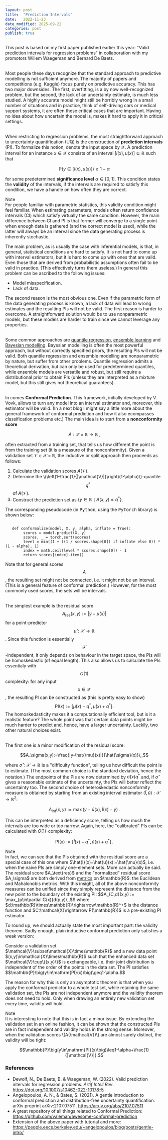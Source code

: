 ```yaml
---
layout: post
title:  "Prediction Intervals"
date:   2022-11-23
date_modified: 2025-09-22
categories: post
publish: true
---
```


This post is based on my first paper published earlier this year: "Valid prediction intervals for regression problems" in collaboration
with my promotors Willem Waegeman and Bernard De Baets.<br><br>

Most people these days recognize that the standard approach to predictive modelling is not sufficient anymore.
The majority of papers and competitions (e.g. Kaggle) focus purely on predictive accuracy. This has two major downsides.
The first, overfitting, is a by now well-recognized problem, but the second, the lack of an uncertainty estimate, is much less studied.
A highly accurate model might still be horribly wrong in a small number of situations and in practice, think of self-driving cars or medical support systems, it are often these critical cases that are important. Having no idea about how uncertain the model is, makes it hard to apply it in critical settings.<br><br>

When restricting to regression problems, the most straightforward approach to uncertainty quantification (UQ) is the construction of <b>prediction intervals</b> (PI). To formalize this notion, denote the input space by $\mathcal{X}$. A prediction interval for an instance $x\in\mathcal{X}$ consists of an interval $[l(x),u(x)]\subseteq\mathbb{R}$ such that

$$\mathbb{P}\big(y\in[l(x),u(x)]\big)\geq1-\alpha$$

for some predetermined <b>significance level</b> $\alpha\in[0,1]$. This condition states the <b>validity</b> of the intervals, if the intervals are required to satisfy this condition, we have a handle on how often they are correct.

<div class="note">
  <div class = "side">Note</div>
  For people familiar with parametric statistics, this validity condition might feel familiar.
  When estimating parameters, models often return confidence intervals (CI) which satisfy virtually the same condition.
  However, the main difference between CI and PI is that former will converge to a single point when enough data is gathered (and the correct model is used), while the latter will always be an interval since the data generating process is inherently stochastic.
</div>

The main problem, as is usually the case with inferential models, is that, in general, statistical conditions are hard to satisfy.
It is not hard to come up with interval estimators, but it is hard to come up with ones that are valid. Even those that are derived from
probabilistic assumptions often fail to be valid in practice. (This effectively turns them useless.) In general this problem can be ascribed to the following issues:
* Model misspecification.
* Lack of data.

The second reason is the most obvious one. Even if the parametric form of the data generating process is known, a lack of data will lead to wrong estimates and the resulting PIs will not be valid. The first reason is harder to overcome. A straightforward solution would be to use nonparametric models, but these models are harder to train since we cannot leverage any properties.<br><br>

Some common approaches are <a href="https://en.wikipedia.org/wiki/Quantile_regression" target="_blank" rel = "noopener nofollow">quantile regression</a>,
<a href="https://en.wikipedia.org/wiki/Ensemble_learning" target="_blank" rel = "noopener nofollow">ensemble learning</a> and <a href="https://en.wikipedia.org/wiki/Bayesian_inference" target="_blank" rel = "noopener nofollow">Bayesian modelling</a>.
Bayesian modelling is often the most powerful approach, but without correctly specified priors, the resulting PIs will not be valid. Both quantile regression and ensemble modelling are nonparametric by nature, but suffer from other problems.
Quantile regression admits a theoretical derivation, but can only be used for predetermined quantiles, while ensemble models are versatile and robust, but still require a distributional prior to obtain PIs (unless they are interpreted as a mixture model, but this still gives not theoretical guarantees).<br><br>

In comes <b>Conformal Prediction</b>. This framework, initially developed by V. Vovk, allows to turn any model into an interval estimator and, moreover, this estimator will be valid. (In a next blog I might say a little more about the general framework of conformal prediction and how it also ecompasses classification problems etc.) The main idea is to start from a <b>nonconformity score</b>

$$A:\mathcal{X}\times\mathbb{R}\rightarrow\mathbb{R}\,,$$

often extracted from a training set, that tells us how different the point is from the training set (it is a measure of the nonconformity). Given a validation set $\mathcal{V}\subset\mathcal{X}\times\mathbb{R}$, the inductive or split approach then proceeds as follows:
1. Calculate the validation scores $A(\mathcal{V})$.
2. Determine the \\(\left(1-\frac{1}{\|\mathcal{V}\|}\right)(1-\alpha)\\)-quantile $$q^*$$ of $A(\mathcal{V})$.
3. Construct the prediction set as $\{y\in\mathbb{R}\mid A(x,y)\leq q^*\}$.

The corresponding pseudocode (in <tt>Python</tt>, using the <tt>PyTorch</tt> library) is shown below:
<pre><code class = "language-python match-braces">
   def conformalize(model, X, y, alpha, inflate = True):
        scores = model.predict(X, y)
        scores, _ = torch.sort(scores)
        level = min((1 + ((1 / scores.shape[0]) if inflate else 0)) * (1 - alpha), 1)
        index = math.ceil(level * scores.shape[0]) - 1
        return scores[index].item()
</code></pre>

Note that for general scores $$A$$, the resulting set might not be connected, i.e. it might not be an interval. (This is a general feature of conformal prediction.) However, for the most commonly used scores, the sets will be intervals.<br><br>

The simplest example is the residual score $$A_\text{res}(x,y) := |y-\hat{\mu}(x)|$$ for a point-predictor $$\hat{\mu}:\mathcal{X}\rightarrow\mathbb{R}$$. Since this function is essentially $$\mathcal{X}$$-independent,
it only depends on behaviour in the target space, the PIs will be homoskedastic (of equal length). This also allows us to calculate the PIs essentialy with $$O(1)$$ complexity: for any input $$x\in\mathcal{X}$$, the resulting PI can be constructed as (this is pretty easy to show) $$\mathrm{PI}(x) := \left[\hat{\mu}(x)-q^*,\hat{\mu}(x)+q^*\right].$$
The homoskedasticity makes it a computationally efficient tool, but is it a realistic feature? The whole point was that certain data points
might be much harder to predict and, hence, have a larger uncertainty. Luckily, two other natural choices exist.<br><br>

The first one is a minor modification of the residual score:

$$A_\sigma(x,y):=\frac{|y-\hat{\mu}(x)|}{\hat{\sigma}(x)}\,,$$

where $\hat{\sigma}:\mathcal{X}\rightarrow\mathbb{R}$ is a "difficulty function", telling us how difficult the point is to estimate.
(The most common choice is the standard deviation, hence the notation.) The endpoints of the PIs are now determined by
$\hat{\sigma}(x)q^*$ and, if $\hat{\sigma}$ gives a reasonable estimate of the uncertainty, the PIs will better reflect the uncertainty too. The second choice of heteroskedastic nonconformity measure is obtained by starting from an existing interval estimator $(\hat{l},\hat{u}):\mathcal{X}\rightarrow\mathbb{R}^2$:

$$A_{\text{int}}(x,y):=\max\left(y-\hat{u}(x),\hat{l}(x)-y\right)\,.$$

This can be interpreted as a deficiency score, telling us how much the intervals are too wide or too narrow. Again, here, the "calibrated" PIs can be calculated with $O(1)$-complexity:

$$\mathrm{PI}(x) := \left[\hat{l}(x)-q^* ,\hat{u}(x)+q^*\right]\,.$$

<div class="note">
  <div class = "side">Note</div>
  In fact, we can see that the PIs obtained with the residual score are a special case of this one where $\hat{l}(x)=\hat{u}(x):=\hat{\mu}(x)$, i.e. when the naive PIs are simply one-element sets.  More can actually be said. The residual score $A_\text{res}$ and the "normalized" residual score $A_\sigma$ are both derived from <a href="https://en.wikipedia.org/wiki/Metric_space">metrics</a> on $\mathbb{R}$: the Euclidean and Mahalonobis metrics. With this insight, all of the above nonconformity measures can be unified since they simply represent the distance from the new point to the boundary of the existing PI: $$A_{C,d}(x,y) := \max_{p\in\partial C(x)}d(p,y)\,,$$ where $d:\mathbb{R}\times\mathbb{R}\rightarrow\mathbb{R}^+$ is the distance function and $C:\mathcal{X}\rightarrow P(\mathbb{R})$ is a pre-existing PI estimator.
</div>

To round up, we should actually state the most important part: the validity theorem. Sadly enough, plain inductive conformal prediction only satisfies a weak version:

<div class="theorem" text="Asymptotic validity">
  Consider a validation set $\mathcal{V}\subset\mathcal{X}\times\mathbb{R}$ and a new data point $(x,y)\in\mathcal{X}\times\mathbb{R}$ such that the enhanced data set $\mathcal{V}\cup\{(x,y)\}$ is exchangeable, i.e. their joint distribution is independent of the order of the points in the data set. The PI satisfies $$\mathbb{P}\big(y\in\mathrm{PI}(x)\big)\geq1-\alpha.$$
</div>

The reason for why this is only an asymptotic theorem is that when you apply the conformal predictor to a whole test set, while retaining the same validation set, the PIs are not independent anymore and the validity theorem does not need to hold. Only when drawing an entirely new validation set every time, validity will hold.

<div class="note">
  <div class = "side">Note</div>
  It is interesting to note that this is in fact a minor issue. By extending the validation set in an online fashion,
  it can be shown that the constructed PIs are in fact independent and validity holds in the strong sense. Moreover,
  when the validation scores \(A(\mathcal{V})\) are almost surely distinct, the validity will be tight:
  
  $$\mathbb{P}\big(y\in\mathrm{PI}(x)\big)\leq1-\alpha+\frac{1}{|\mathcal{V}|}.$$
  
</div>

<h3>References</h3>

* Dewolf, N., De Baets, B. & Waegeman, W. (2022). Valid prediction intervals for regression problems. <i>Artif Intell Rev</i>. <a href="https://doi.org/10.1007/s10462-022-10178-5 ">https://doi.org/10.1007/s10462-022-10178-5</a>
* Angelopoulos, A. N., & Bates, S. (2021). A gentle introduction to conformal prediction and distribution-free uncertainty quantification. arXiv preprint arXiv:2107.07511. <a href="https://arxiv.org/abs/2107.07511">https://arxiv.org/abs/2107.07511</a>
* A great repository of all things related to Conformal Prediction: <a href="https://github.com/valeman/awesome-conformal-prediction">https://github.com/valeman/awesome-conformal-prediction</a>
* Extension of the above paper with tutorial and more: <a href="https://people.eecs.berkeley.edu/~angelopoulos/blog/posts/gentle-intro/">https://people.eecs.berkeley.edu/~angelopoulos/blog/posts/gentle-intro/</a>